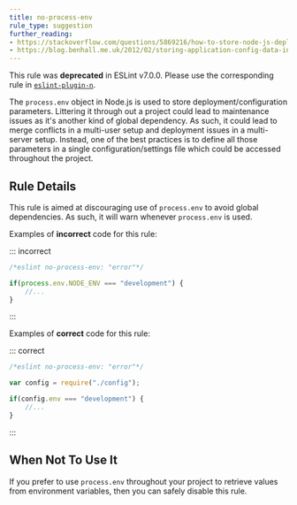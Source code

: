 ```yaml
---
title: no-process-env
rule_type: suggestion
further_reading:
- https://stackoverflow.com/questions/5869216/how-to-store-node-js-deployment-settings-configuration-files
- https://blog.benhall.me.uk/2012/02/storing-application-config-data-in/
---
```


This rule was **deprecated** in ESLint v7.0.0. Please use the corresponding rule in [`eslint-plugin-n`](https://github.com/eslint-community/eslint-plugin-n).

The `process.env` object in Node.js is used to store deployment/configuration parameters. Littering it through out a project could lead to maintenance issues as it's another kind of global dependency. As such, it could lead to merge conflicts in a multi-user setup and deployment issues in a multi-server setup. Instead, one of the best practices is to define all those parameters in a single configuration/settings file which could be accessed throughout the project.

## Rule Details

This rule is aimed at discouraging use of `process.env` to avoid global dependencies. As such, it will warn whenever `process.env` is used.

Examples of **incorrect** code for this rule:

::: incorrect

```js
/*eslint no-process-env: "error"*/

if(process.env.NODE_ENV === "development") {
    //...
}
```

:::

Examples of **correct** code for this rule:

::: correct

```js
/*eslint no-process-env: "error"*/

var config = require("./config");

if(config.env === "development") {
    //...
}
```

:::

## When Not To Use It

If you prefer to use `process.env` throughout your project to retrieve values from environment variables, then you can safely disable this rule.

